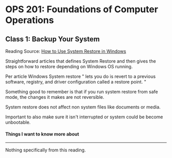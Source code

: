 # OPS 201: Foundations of Computer Operations

## Class 1: Backup Your System

Reading Source: [How to Use System Restore in Windows](https://www.lifewire.com/how-to-use-system-restore-in-windows-2626131)

Straightforward articles that defines System Restore and then gives the steps on how to restore depending on Windows OS running.

Per article Windows System restore " lets you do is revert to a previous software, registry, and driver configuration called a restore point. "

Something good to remember is that if you run system restore from safe mode, the changes it makes are not reversible.

System restore does not affect non system files like documents or media.

Important to also make sure it isn't interrupted or system could be become unbootable.

#### Things I want to know more about
***

Nothing specifically from this reading.